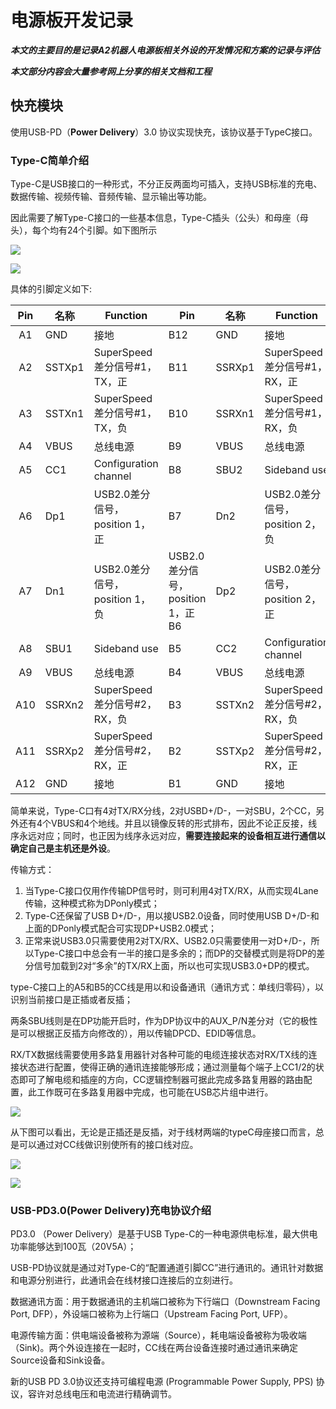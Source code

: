 # 电源板开发记录

***本文的主要目的是记录A2机器人电源板相关外设的开发情况和方案的记录与评估***

***本文部分内容会大量参考网上分享的相关文档和工程***

## 快充模块

使用USB-PD（**Power Delivery**）3.0 协议实现快充，该协议基于TypeC接口。

### Type-C简单介绍

Type-C是USB接口的一种形式，不分正反两面均可插入，支持USB标准的充电、数据传输、视频传输、音频传输、显示输出等功能。

因此需要了解Type-C接口的一些基本信息，Type-C插头（公头）和母座（母头），每个均有24个引脚。如下图所示

![](pic/typeC1.jpg)

![](pic/typeC.png)

具体的引脚定义如下:

| Pin  | 名称   | Function                       | Pin                              | 名称   | Function                       |
| :--: | ------ | ------------------------------ | -------------------------------- | ------ | ------------------------------ |
|  A1  | GND    | 接地                           | B12                              | GND    | 接地                           |
|  A2  | SSTXp1 | SuperSpeed差分信号#1，TX，正   | B11                              | SSRXp1 | SuperSpeed差分信号#1，RX，正   |
|  A3  | SSTXn1 | SuperSpeed差分信号#1，TX，负   | B10                              | SSRXn1 | SuperSpeed差分信号#1，RX，负   |
|  A4  | VBUS   | 总线电源                       | B9                               | VBUS   | 总线电源                       |
|  A5  | CC1    | Configuration channel          | B8                               | SBU2   | Sideband use                   |
|  A6  | Dp1    | USB2.0差分信号，position 1，正 | B7                               | Dn2    | USB2.0差分信号，position 2，负 |
|  A7  | Dn1    | USB2.0差分信号，position 1，负 | USB2.0差分信号，position 1，正B6 | Dp2    | USB2.0差分信号，position 2，正 |
|  A8  | SBU1   | Sideband use                   | B5                               | CC2    | Configuration channel          |
|  A9  | VBUS   | 总线电源                       | B4                               | VBUS   | 总线电源                       |
| A10  | SSRXn2 | SuperSpeed差分信号#2，RX，负   | B3                               | SSTXn2 | SuperSpeed差分信号#2，RX，负   |
| A11  | SSRXp2 | SuperSpeed差分信号#2，RX，正   | B2                               | SSTXp2 | SuperSpeed差分信号#2，RX，正   |
| A12  | GND    | 接地                           | B1                               | GND    | 接地                           |



简单来说，Type-C口有4对TX/RX分线，2对USBD+/D-，一对SBU，2个CC，另外还有4个VBUS和4个地线。并且以镜像反转的形式排布，因此不论正反接，线序永远对应；同时，也正因为线序永远对应，**需要连接起来的设备相互进行通信以确定自己是主机还是外设**。

传输方式：

1. 当Type-C接口仅用作传输DP信号时，则可利用4对TX/RX，从而实现4Lane传输，这种模式称为DPonly模式；
2. Type-C还保留了USB D+/D-，用以接USB2.0设备，同时使用USB D+/D-和上面的DPonly模式配合可实现DP+USB2.0模式；
3. 正常来说USB3.0只需要使用2对TX/RX、USB2.0只需要使用一对D+/D-，所以Type-C接口中总会有一半的接口是多余的；而DP的交替模式则是将DP的差分信号加载到2对“多余”的TX/RX上面，所以也可实现USB3.0+DP的模式。

type-C接口上的A5和B5的CC线是用以和设备通讯（通讯方式：单线归零码），以识别当前接口是正插或者反插；

两条SBU线则是在DP功能开启时，作为DP协议中的AUX_P/N差分对（它的极性是可以根据正反插方向修改的），用以传输DPCD、EDID等信息。

RX/TX数据线需要使用多路复用器针对各种可能的电缆连接状态对RX/TX线的连接状态进行配置，使得正确的通讯连接能够形成；通过测量每个端子上CC1/2的状态即可了解电缆和插座的方向，CC逻辑控制器可据此完成多路复用器的路由配置，此工作既可在多路复用器中完成，也可能在USB芯片组中进行。

![](pic/typeC_connect3.png)

从下图可以看出，无论是正插还是反插，对于线材两端的typeC母座接口而言，总是可以通过对CC线做识别使所有的接口线对应。

![](pic/typeC_connect.png)



![](pic/typeC_connect2.png)

### USB-PD3.0(Power Delivery)充电协议介绍

PD3.0 （Power Delivery）是基于USB Type-C的一种电源供电标准，最大供电功率能够达到100瓦（20V5A）；

USB-PD协议就是通过对Type-C的“配置通道引脚CC”进行通讯的。通讯针对数据和电源分别进行，此通讯会在线材接口连接后的立刻进行。

数据通讯方面：用于数据通讯的主机端口被称为下行端口（Downstream Facing Port, DFP），外设端口被称为上行端口（Upstream Facing Port, UFP）。

电源传输方面：供电端设备被称为源端（Source），耗电端设备被称为吸收端（Sink)。两个外设连接在一起时，CC线在两台设备连接时通过通讯来确定Source设备和Sink设备。

新的USB PD 3.0协议还支持可编程电源 (Programmable Power Supply, PPS) 协议，容许对总线电压和电流进行精确调节。
